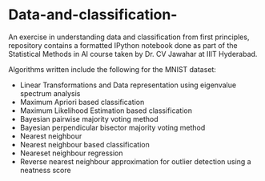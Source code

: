 # Data-and-classification-
An exercise in understanding data and classification from first principles, repository contains a formatted IPython notebook done as part of the Statistical Methods in AI course taken by Dr. CV Jawahar at IIIT Hyderabad.

Algorithms written include the following for the MNIST dataset:
* Linear Transformations and Data representation using eigenvalue spectrum analysis
* Maximum Apriori based classification
* Maximum Likelihood Estimation based classification
* Bayesian pairwise majority voting method
* Bayesian perpendicular bisector majority voting method
* Nearest neighbour
* Nearest neighbour based classification
* Neareset neighbour regression
* Reverse nearest neighbour approximation for outlier detection using a neatness score
